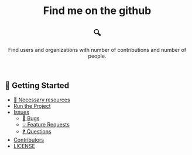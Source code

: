 <div align="center">
<h1>Find me on the github</h1>

## :mag:

<p>Find users and organizations with number of contributions and number of people.</p>

<br />

</div>

## :tada: Getting Started

- [:truck: Necessary resources](#the-problem)
- [Run the Project](#the-solution)
- [Issues](#issues)
  - [🐛 Bugs](#-bugs)
  - [💡 Feature Requests](#-feature-requests)
  - [❓ Questions](#-questions)
- [Contributors](#contributors)
- [LICENSE](#license)